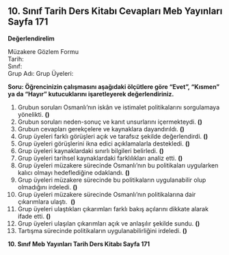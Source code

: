 ## 10. Sınıf Tarih Ders Kitabı Cevapları Meb Yayınları Sayfa 171

**Değerlendirelim**

Müzakere Gözlem Formu  
 Tarih:  
 Sınıf:  
 Grup Adı: Grup Üyeleri:

**Soru: Öğrencinizin çalışmasını aşağıdaki ölçütlere göre “Evet”, “Kısmen” ya da “Hayır” kutucuklarını işaretleyerek değerlendiriniz.**

1. Grubun soruları Osmanlı’nın iskân ve istimalet politikalarını sorgulamaya yönelikti. **()**  
 2. Grubun soruları neden-sonuç ve kanıt unsurlarını içermekteydi. **()**  
 3. Grubun cevapları gerekçelere ve kaynaklara dayandırıldı. **()**  
 4. Grup üyeleri farklı görüşleri açık ve tarafsız şekilde değerlendirdi. **()**  
 5. Grup üyeleri görüşlerini ikna edici açıklamalarla destekledi. **()**  
 6. Grup üyeleri kaynaklardaki sınırlı bilgileri belirledi. **()**  
 7. Grup üyeleri tarihsel kaynaklardaki farklılıkları analiz etti. **()**  
 8. Grup üyeleri müzakere sürecinde Osmanlı’nın bu politikaları uygularken kalıcı olmayı hedeflediğine odaklandı. **()**  
 9. Grup üyeleri müzakere sürecinde bu politikaların uygulanabilir olup olmadığını irdeledi. **()**  
 10. Grup üyeleri müzakere sürecinde Osmanlı’nın politikalarına dair çıkarımlara ulaştı.  **()**  
 11. Grup üyeleri ulaştıkları çıkarımları farklı bakış açılarını dikkate alarak ifade etti. **()**  
 12. Grup üyeleri ulaşılan çıkarımları açık ve anlaşılır şekilde sundu. **()**  
 13. Tartışma sürecinde politikaların uygulanabilirliğini irdeledi. **()**

**10. Sınıf Meb Yayınları Tarih Ders Kitabı Sayfa 171**